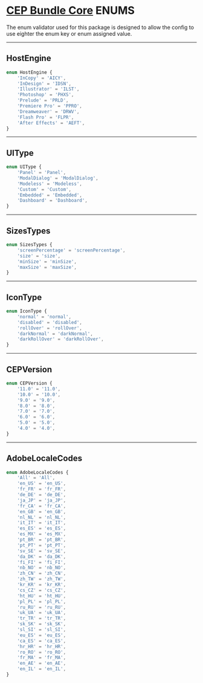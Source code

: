 # [CEP Bundle Core](../README.md) **ENUMS**

The enum validator used for this package is designed to allow the config to use eighter the enum key or enum assigned value.

---

## **HostEngine**

```typescript
enum HostEngine {
	'InCopy' = 'AICY',
	'InDesign' = 'IDSN',
	'Illustrator' = 'ILST',
	'Photoshop' = 'PHXS',
	'Prelude' = 'PRLD',
	'Premiere Pro' = 'PPRO',
	'Dreamweaver' = 'DRWV',
	'Flash Pro' = 'FLPR',
	'After Effects' = 'AEFT',
}
```

---

## **UIType**

```typescript
enum UIType {
	'Panel' = 'Panel',
	'ModalDialog' = 'ModalDialog',
	'Modeless' = 'Modeless',
	'Custom' = 'Custom',
	'Embedded' = 'Embedded',
	'Dashboard' = 'Dashboard',
}
```

---

## **SizesTypes**

```typescript
enum SizesTypes {
	'screenPercentage' = 'screenPercentage',
	'size' = 'size',
	'minSize' = 'minSize',
	'maxSize' = 'maxSize',
}
```

---

## **IconType**

```typescript
enum IconType {
	'normal' = 'normal',
	'disabled' = 'disabled',
	'rollOver' = 'rollOver',
	'darkNormal' = 'darkNormal',
	'darkRollOver' = 'darkRollOver',
}
```

---

## **CEPVersion**

```typescript
enum CEPVersion {
	'11.0' = '11.0',
	'10.0' = '10.0',
	'9.0' = '9.0',
	'8.0' = '8.0',
	'7.0' = '7.0',
	'6.0' = '6.0',
	'5.0' = '5.0',
	'4.0' = '4.0',
}
```

---

## **AdobeLocaleCodes**

```typescript
enum AdobeLocaleCodes {
	'All' = 'All',
	'en_US' = 'en_US',
	'fr_FR' = 'fr_FR',
	'de_DE' = 'de_DE',
	'ja_JP' = 'ja_JP',
	'fr_CA' = 'fr_CA',
	'en_GB' = 'en_GB',
	'nl_NL' = 'nl_NL',
	'it_IT' = 'it_IT',
	'es_ES' = 'es_ES',
	'es_MX' = 'es_MX',
	'pt_BR' = 'pt_BR',
	'pt_PT' = 'pt_PT',
	'sv_SE' = 'sv_SE',
	'da_DK' = 'da_DK',
	'fi_FI' = 'fi_FI',
	'nb_NO' = 'nb_NO',
	'zh_CN' = 'zh_CN',
	'zh_TW' = 'zh_TW',
	'kr_KR' = 'kr_KR',
	'cs_CZ' = 'cs_CZ',
	'ht_HU' = 'ht_HU',
	'pl_PL' = 'pl_PL',
	'ru_RU' = 'ru_RU',
	'uk_UA' = 'uk_UA',
	'tr_TR' = 'tr_TR',
	'sk_SK' = 'sk_SK',
	'sl_SI' = 'sl_SI',
	'eu_ES' = 'eu_ES',
	'ca_ES' = 'ca_ES',
	'hr_HR' = 'hr_HR',
	'ro_RO' = 'ro_RO',
	'fr_MA' = 'fr_MA',
	'en_AE' = 'en_AE',
	'en_IL' = 'en_IL',
}
```
